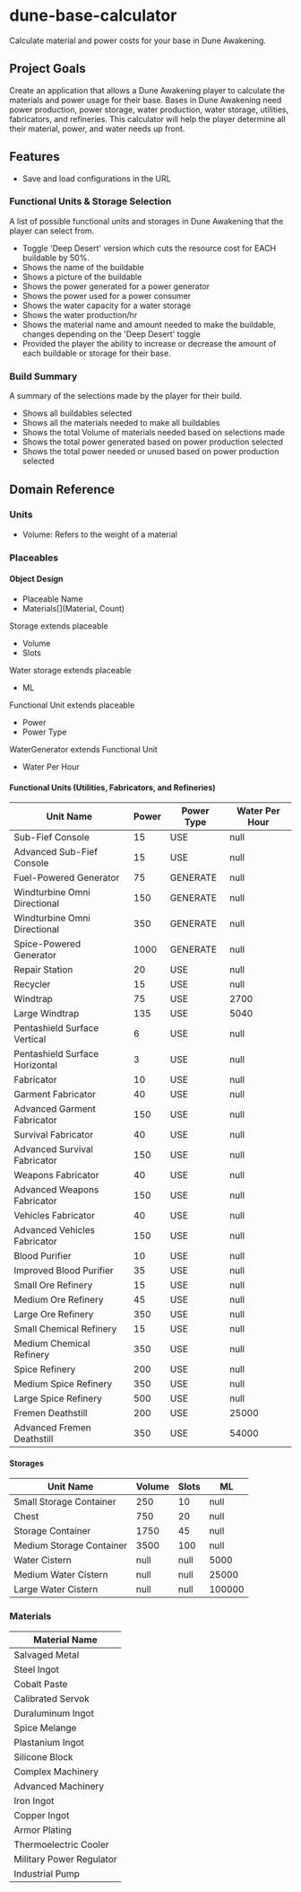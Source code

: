 # dune-base-calculator

Calculate material and power costs for your base in Dune Awakening.

## Project Goals

Create an application that allows a Dune Awakening player to calculate the materials and power usage for their base. Bases in Dune Awakening need power production, power storage, water production, water storage, utilities, fabricators, and refineries. This calculator will help the player determine all their material, power, and water needs up front.

## Features

- Save and load configurations in the URL

### Functional Units & Storage Selection

A list of possible functional units and storages in Dune Awakening that the player can select from.

- Toggle 'Deep Desert' version which cuts the resource cost for EACH buildable by 50%.
- Shows the name of the buildable
- Shows a picture of the buildable
- Shows the power generated for a power generator
- Shows the power used for a power consumer
- Shows the water capacity for a water storage
- Shows the water production/hr
- Shows the material name and amount needed to make the buildable, changes depending on the 'Deep Desert' toggle
- Provided the player the ability to increase or decrease the amount of each buildable or storage for their base.

### Build Summary

A summary of the selections made by the player for their build.

- Shows all buildables selected
- Shows all the materials needed to make all buildables
- Shows the total Volume of materials needed based on selections made
- Shows the total power generated based on power production selected
- Shows the total power needed or unused based on power production selected

## Domain Reference

### Units

- Volume: Refers to the weight of a material

### Placeables

#### Object Design

- Placeable Name
- Materials[](Material, Count)

Storage extends placeable

- Volume
- Slots

Water storage extends placeable

- ML

Functional Unit extends placeable

- Power
- Power Type

WaterGenerator extends Functional Unit

- Water Per Hour

#### Functional Units (Utilities, Fabricators, and Refineries)

| Unit Name                      | Power | Power Type | Water Per Hour |
| ------------------------------ | ----- | ---------- | -------------- |
| Sub-Fief Console               | 15    | USE        | null           |
| Advanced Sub-Fief Console      | 15    | USE        | null           |
| Fuel-Powered Generator         | 75    | GENERATE   | null           |
| Windturbine Omni Directional   | 150   | GENERATE   | null           |
| Windturbine Omni Directional   | 350   | GENERATE   | null           |
| Spice-Powered Generator        | 1000  | GENERATE   | null           |
| Repair Station                 | 20    | USE        | null           |
| Recycler                       | 15    | USE        | null           |
| Windtrap                       | 75    | USE        | 2700           |
| Large Windtrap                 | 135   | USE        | 5040           |
| Pentashield Surface Vertical   | 6     | USE        | null           |
| Pentashield Surface Horizontal | 3     | USE        | null           |
| Fabricator                     | 10    | USE        | null           |
| Garment Fabricator             | 40    | USE        | null           |
| Advanced Garment Fabricator    | 150   | USE        | null           |
| Survival Fabricator            | 40    | USE        | null           |
| Advanced Survival Fabricator   | 150   | USE        | null           |
| Weapons Fabricator             | 40    | USE        | null           |
| Advanced Weapons Fabricator    | 150   | USE        | null           |
| Vehicles Fabricator            | 40    | USE        | null           |
| Advanced Vehicles Fabricator   | 150   | USE        | null           |
| Blood Purifier                 | 10    | USE        | null           |
| Improved Blood Purifier        | 35    | USE        | null           |
| Small Ore Refinery             | 15    | USE        | null           |
| Medium Ore Refinery            | 45    | USE        | null           |
| Large Ore Refinery             | 350   | USE        | null           |
| Small Chemical Refinery        | 15    | USE        | null           |
| Medium Chemical Refinery       | 350   | USE        | null           |
| Spice Refinery                 | 200   | USE        | null           |
| Medium Spice Refinery          | 350   | USE        | null           |
| Large Spice Refinery           | 500   | USE        | null           |
| Fremen Deathstill              | 200   | USE        | 25000          |
| Advanced Fremen Deathstill     | 350   | USE        | 54000          |

#### Storages

| Unit Name                | Volume | Slots | ML     |
| ------------------------ | ------ | ----- | ------ |
| Small Storage Container  | 250    | 10    | null   |
| Chest                    | 750    | 20    | null   |
| Storage Container        | 1750   | 45    | null   |
| Medium Storage Container | 3500   | 100   | null   |
| Water Cistern            | null   | null  | 5000   |
| Medium Water Cistern     | null   | null  | 25000  |
| Large Water Cistern      | null   | null  | 100000 |

### Materials

| Material Name            |
| ------------------------ |
| Salvaged Metal           |
| Steel Ingot              |
| Cobalt Paste             |
| Calibrated Servok        |
| Duraluminum Ingot        |
| Spice Melange            |
| Plastanium Ingot         |
| Silicone Block           |
| Complex Machinery        |
| Advanced Machinery       |
| Iron Ingot               |
| Copper Ingot             |
| Armor Plating            |
| Thermoelectric Cooler    |
| Military Power Regulator |
| Industrial Pump          |
